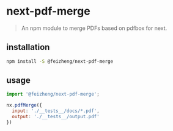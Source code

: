 # next-pdf-merge
> An npm module to merge PDFs based on pdfbox for next.

## installation
```bash
npm install -S @feizheng/next-pdf-merge
```

## usage
```js
import '@feizheng/next-pdf-merge';

nx.pdfMerge({
  input: './__tests__/docs/*.pdf',
  output: './__tests__/output.pdf'
})
```
